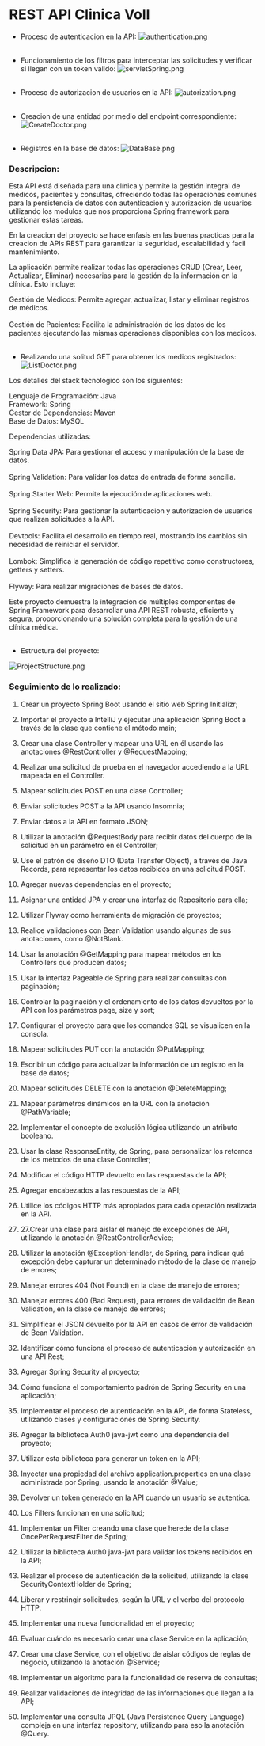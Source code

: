# REST API Clinica Voll

- Proceso de autenticacion en la API:
  ![authentication.png](images/authentication.png)
  <br><br>

- Funcionamiento de los filtros para interceptar las solicitudes
  y verificar si llegan con un token valido:
  ![servletSpring.png](images/servletSpring.png)
  <br><br>

- Proceso de autorizacion de usuarios en la API:
  ![autorization.png](images/autorization.png)
  <br><br>

- Creacion de una entidad por medio del endpoint correspondiente:
![CreateDoctor.png](images/CreateDoctor.png)
  <br><br>

- Registros en la base de datos:
![DataBase.png](images/DataBase.png)

### Descripcion:
Esta API está diseñada para una clínica y permite la gestión
integral de médicos, pacientes y consultas, ofreciendo todas las operaciones 
comunes para la persistencia de datos con autenticacion y autorizacion de usuarios
utilizando los modulos que nos proporciona Spring framework para gestionar estas tareas.

En la creacion del proyecto se hace enfasis en las buenas practicas para
la creacion de APIs REST para garantizar la seguridad, escalabilidad y facil mantenimiento.

La aplicación permite realizar todas las operaciones CRUD (Crear, Leer, 
Actualizar, Eliminar) necesarias para la gestión de la información en la clínica. 
Esto incluye:

Gestión de Médicos: Permite agregar, actualizar, listar y eliminar registros de médicos.
<br><br>
Gestión de Pacientes: Facilita la administración de los datos de los pacientes ejecutando 
las mismas operaciones disponibles con los medicos.
<br><br>

- Realizando una solitud GET para obtener los medicos registrados:
![ListDoctor.png](images/ListDoctor.png)

Los detalles del stack tecnológico son los siguientes:

Lenguaje de Programación: Java
<br>
Framework: Spring
<br>
Gestor de Dependencias: Maven
<br>
Base de Datos: MySQL

Dependencias utilizadas:

Spring Data JPA: Para gestionar el acceso y manipulación de la base de datos.
<br><br>
Spring Validation: Para validar los datos de entrada de forma sencilla.
<br><br>
Spring Starter Web: Permite la ejecución de aplicaciones web.
<br><br>
Spring Security: Para gestionar la autenticacion y autorizacion de usuarios 
que realizan solicitudes a la API.
<br><br>
Devtools: Facilita el desarrollo en tiempo real, mostrando los cambios sin 
necesidad de reiniciar el servidor.
<br><br>
Lombok: Simplifica la generación de código repetitivo como constructores, 
getters y setters.
<br><br>
Flyway: Para realizar migraciones de bases de datos.

Este proyecto demuestra la integración de múltiples componentes de Spring 
Framework para desarrollar una API REST robusta, eficiente y segura, proporcionando 
una solución completa para la gestión de una clínica médica.
<br><br>
- Estructura del proyecto:

![ProjectStructure.png](images/ProjectStructure.png)

### Seguimiento de lo realizado:
1. Crear un proyecto Spring Boot usando el sitio web Spring Initializr;

2. Importar el proyecto a IntelliJ y ejecutar una aplicación Spring Boot 
a través de la clase que contiene el método main;

3. Crear una clase Controller y mapear una URL en él usando las 
anotaciones @RestController y @RequestMapping;

4. Realizar una solicitud de prueba en el navegador accediendo a la 
URL mapeada en el Controller.

5. Mapear solicitudes POST en una clase Controller;
   
6. Enviar solicitudes POST a la API usando Insomnia;
   
7. Enviar datos a la API en formato JSON;
   
8. Utilizar la anotación @RequestBody para recibir datos del cuerpo de 
la solicitud en un parámetro en el Controller;
   
9. Use el patrón de diseño DTO (Data Transfer Object), a través de Java
Records, para representar los datos recibidos en una solicitud POST.

10. Agregar nuevas dependencias en el proyecto;

11. Asignar una entidad JPA y crear una interfaz de Repositorio para ella;

12. Utilizar Flyway como herramienta de migración de proyectos;

13. Realice validaciones con Bean Validation usando algunas de sus 
anotaciones, como @NotBlank.

14. Usar la anotación @GetMapping para mapear métodos en los Controllers
que producen datos;

15. Usar la interfaz Pageable de Spring para realizar consultas con paginación;

16. Controlar la paginación y el ordenamiento de los datos devueltos por la API 
con los parámetros page, size y sort;

17. Configurar el proyecto para que los comandos SQL se visualicen en la consola.

18. Mapear solicitudes PUT con la anotación @PutMapping;

19. Escribir un código para actualizar la información de un registro en la base de datos;

20. Mapear solicitudes DELETE con la anotación @DeleteMapping;

21. Mapear parámetros dinámicos en la URL con la anotación @PathVariable;

22. Implementar el concepto de exclusión lógica utilizando un atributo booleano.
    
23. Usar la clase ResponseEntity, de Spring, para personalizar los retornos de los 
métodos de una clase Controller;
    
24. Modificar el código HTTP devuelto en las respuestas de la API;
    
25. Agregar encabezados a las respuestas de la API;
    
26. Utilice los códigos HTTP más apropiados para cada operación realizada en la API.

27. 27.Crear una clase para aislar el manejo de excepciones de API, utilizando la 
anotación @RestControllerAdvice;
    
28. Utilizar la anotación @ExceptionHandler, de Spring, para indicar qué excepción debe 
capturar un determinado método de la clase de manejo de errores;
    
29. Manejar errores 404 (Not Found) en la clase de manejo de errores;
    
30. Manejar errores 400 (Bad Request), para errores de validación de Bean Validation, 
en la clase de manejo de errores;
    
31. Simplificar el JSON devuelto por la API en casos de error de validación de Bean Validation.

32. Identificar cómo funciona el proceso de autenticación y autorización en una API Rest;

33. Agregar Spring Security al proyecto;

34. Cómo funciona el comportamiento padrón de Spring Security en una aplicación;

35. Implementar el proceso de autenticación en la API, de forma Stateless, 
utilizando clases y configuraciones de Spring Security.

36. Agregar la biblioteca Auth0 java-jwt como una dependencia del proyecto;
    
37. Utilizar esta biblioteca para generar un token en la API;
    
38. Inyectar una propiedad del archivo application.properties en una clase administrada
por Spring, usando la anotación @Value;
    
39. Devolver un token generado en la API cuando un usuario se autentica.

40. Los Filters funcionan en una solicitud;
    
41. Implementar un Filter creando una clase que herede de la clase OncePerRequestFilter de Spring;
    
42. Utilizar la biblioteca Auth0 java-jwt para validar los tokens recibidos en la API;
    
43. Realizar el proceso de autenticación de la solicitud, utilizando la clase SecurityContextHolder de Spring;
    
44. Liberar y restringir solicitudes, según la URL y el verbo del protocolo HTTP.

45. Implementar una nueva funcionalidad en el proyecto;
    
46. Evaluar cuándo es necesario crear una clase Service en la aplicación;
    
47. Crear una clase Service, con el objetivo de aislar códigos de reglas de negocio, utilizando la anotación @Service;
    
48. Implementar un algoritmo para la funcionalidad de reserva de consultas;
    
49. Realizar validaciones de integridad de las informaciones que llegan a la API;
    
50. Implementar una consulta JPQL (Java Persistence Query Language) compleja en una interfaz repository, 
utilizando para eso la anotación @Query.